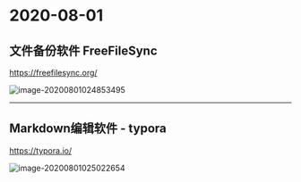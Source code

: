 # 2020-08-01

## 文件备份软件 FreeFileSync

https://freefilesync.org/

![image-20200801024853495](C:\Users\v0cn037\Documents\GitHub\notes_xinxin\img\image-20200801024853495.png)

---

## Markdown编辑软件 - typora

https://typora.io/

![image-20200801025022654](C:\Users\v0cn037\Documents\GitHub\notes_xinxin\img\image-20200801025022654.png)

